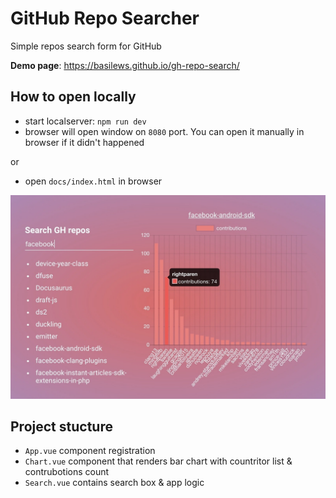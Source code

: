 # GitHub Repo Searcher
Simple repos search form for GitHub

**Demo page**: https://basilews.github.io/gh-repo-search/

## How to open locally
- start localserver: `npm run dev`
- browser will open window on `8080` port. You can open it manually in browser if it didn't happened

or

- open `docs/index.html` in browser

![image of project](./docs/img/screenshot.jpg)


## Project stucture
- `App.vue` component registration
- `Chart.vue` component that renders bar chart with countritor list & contrubotions count
- `Search.vue` contains search box & app logic
